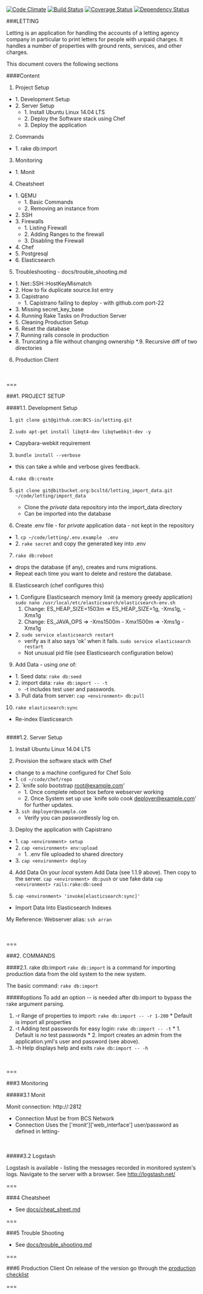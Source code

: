 [![Code Climate](https://codeclimate.com/github/BCS-io/letting.png)](https://codeclimate.com/github/BCS-io/letting)
[![Build Status](https://travis-ci.org/BCS-io/letting.png)](https://travis-ci.org/BCS-io/letting)
[![Coverage Status](https://coveralls.io/repos/BCS-io/letting/badge.png)](https://coveralls.io/r/BCS-io/letting)
[![Dependency Status](https://gemnasium.com/BCS-io/letting.png)](https://gemnasium.com/BCS-io/letting)

###LETTING

Letting is an application for handling the accounts of a letting agency company in particular to print letters for people with unpaid charges. It handles a number of properties with ground rents, services, and other charges.

This document covers the following sections

####Content
1. Project Setup
  * 1\. Development Setup
  * 2\. Server Setup
    * 1\. Install Ubuntu Linux 14.04 LTS
    * 2\. Deploy the Software stack using Chef
    * 3\. Deploy the application
2. Commands
  * 1\. rake db:import
3. Monitoring
  * 1\. Monit
4. Cheatsheet
  * 1\. QEMU
    * 1\. Basic Commands
    * 2\. Removing an instance from
  * 2\. SSH
  * 3\. Firewalls
    * 1\. Listing Firewall
    * 2\. Adding Ranges to the firewall
    * 3\. Disabling the Firewall
  * 4\. Chef
  * 5\. Postgresql
  * 6\. Elasticsearch
5. Troubleshooting - docs/trouble_shooting.md
  * 1\. Net::SSH::HostKeyMismatch
  * 2\. How to fix duplicate source.list entry
  * 3\. Capistrano
    * 1\. Capistrano failing to deploy - with github.com port-22
  * 3\. Missing secret_key_base
  * 4\. Running Rake Tasks on Production Server
  * 5\. Cleaning Production Setup
  * 6\. Reset the database
  * 7\. Running rails console in production
  * 8\. Truncating a file without changing ownership
  *.9\. Recursive diff of two directories
6. Production Client
<br><br><br>

===

###1. PROJECT SETUP

####1.1. Development Setup

1. `git clone git@github.com:BCS-io/letting.git`

2. `sudo apt-get install libqt4-dev libqtwebkit-dev -y`
  * Capybara-webkit requirement

3. `bundle install --verbose`
  * this can take a while and verbose gives feedback.

4. `rake db:create`
5. `git clone git@bitbucket.org:bcsltd/letting_import_data.git  ~/code/letting/import_data`
    * Clone the *private* data repository into the import_data directory
    * Can be imported into the database

6. Create .env file - for *private* application data - not kept in the repository
  * 1\. `cp ~/code/letting/.env.example  .env`
  * 2\. `rake secret`  and copy the generated key into .env

7. `rake db:reboot`
  * drops the database (if any), creates and runs migrations.
  * Repeat each time you want to delete and restore the database.

8. Elasticsearch (chef configures this)
  * 1\. Configure Elasticsearch memory limit (a memory greedy application)
    `sudo nano /usr/local/etc/elasticsearch/elasticsearch-env.sh`
    1. Change: ES_HEAP_SIZE=1503m  => ES_HEAP_SIZE=1g, -Xms1g, -Xmx1g
    2. Change: ES_JAVA_OPS => -Xms1500m - Xmx1500m =>  -Xms1g -Xmx1g
  * 2\. `sudo service elasticsearch restart`
    * verify as it also says 'ok' when it fails.   `sudo service elasticsearch restart`
    * Not unusual pid file (see Elasticsearch configuration below)

9. Add Data - using *one* of:
  * 1\. Seed data: `rake db:seed`
  * 2\. import data: `rake db:import -- -t`
    * -t includes test user and passwords.
  * 3\. Pull data from server: `cap <environment> db:pull`

10. `rake elasticsearch:sync`
  * Re-index Elasticsearch
<br><br>

####1.2. Server Setup

1. Install Ubuntu Linux 14.04 LTS

2. Provision the software stack with Chef
  * change to a machine configured for Chef Solo
  * 1\. `cd ~/code/chef/repo`
  * 2\. `knife solo bootstrap root@example.com'
    * 1\. Once complete reboot box before webserver working
    * 2\. Once System set up use `knife solo cook deployer@example.com' for further updates.
  * 3\. `ssh deployer@example.com`
    * Verify you can passwordlessly log on.

3. Deploy the application with Capistrano
  * 1\. `cap <environment> setup`
  * 2\. `cap <environment> env:upload`
    * 1\. .env file uploaded to shared directory
  * 3\. `cap <environment> deploy`

4. Add Data
    On your *local* system Add Data (see 1.1.9 above). Then copy to the server.
    `cap <environment> db:push`
    or use fake data `cap <environment> rails:rake:db:seed`

5. `cap <environment> 'invoke[elasticsearch:sync]'`
  * Import Data Into Elasticsearch Indexes



My Reference: Webserver alias: `ssh arran`
<br><br><br>

===

###2. COMMANDS

####2.1. rake db:import
  `rake db:import` is a command for importing production data from the old system to the new system.

  The basic command: `rake db:import`

#####options
  To add an option -- is needed after db:import to bypass the rake argument parsing.
  1. -r Range of properties to import: `rake db:import -- -r 1-200`
    * Default is import all properties
  2. -t Adding test passwords for easy login: `rake db:import -- -t`
    * 1\. Default is *no* test passwords
    * 2\. Import creates an admin from the application.yml's user and password (see above).
  3. -h Help displays help and exits `rake db:import -- -h`
<br>

===

###3 Monitoring

#####3.1 Monit

Monit connection: http://<ip-address>:2812
* Connection Must be from BCS Network
* Connection Uses the ['monit']['web_interface'] user/password as defined in letting-<environment>
<br><br><br>

#####3.2 Logstash

Logstash is available - listing the messages recorded in monitored system's
logs. Navigate to the server with a browser. See http://logstash.net/

===

###4 Cheatsheet
* See [docs/cheat_sheet.md](https://github.com/BCS-io/letting/blob/master/docs/cheat_sheet.md)

===

###5 Trouble Shooting
* See [docs/trouble_shooting.md](https://github.com/BCS-io/letting/blob/master/docs/trouble_shooting.md)

===

###6 Production Client
On release of the version go through the [production checklist](https://github.com/BCS-io/letting/blob/master/docs/production_checklist.md)

===